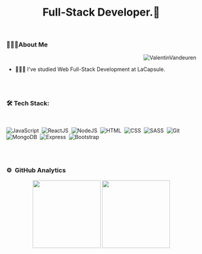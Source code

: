 <h1 align="center">Full-Stack Developer.🌟</h1>

<br>
<h3>👨🏻‍💻About Me</h3>
<p><img align="right" src="https://www.therollingnotes.com/wp-content/uploads/giphy-11.gif" alt="ValentinVandeuren" /></p>

<br>

- 👨🏻‍🎓 I've studied Web Full-Stack Development at LaCapsule.

<br><br>

### 🛠 Tech Stack:

<br>

![JavaScript](https://img.shields.io/badge/-JavaScript-05122A?style=flat&logo=JavaScript)&nbsp;
![ReactJS](https://img.shields.io/badge/-ReactJS-05122A?style=flat&logo=React)&nbsp;
![NodeJS](https://img.shields.io/badge/-NodeJS-05122A?style=flat&logo=Node.js)&nbsp;
![HTML](https://img.shields.io/badge/-HTML-05122A?style=flat&logo=HTML5)&nbsp;
![CSS](https://img.shields.io/badge/-CSS-05122A?style=flat&logo=CSS3&logoColor=1572B6)&nbsp;
![SASS](https://img.shields.io/badge/-SASS-05122A?style=flat&logo=sass)&nbsp;
![Git](https://img.shields.io/badge/-Git-05122A?style=flat&logo=git)&nbsp;
![MongoDB](https://img.shields.io/badge/-mongoDB-05122A?style=flat&logo=mongodb)&nbsp;
![Express](https://img.shields.io/badge/-Express-05122A?style=flat&logo=Express)&nbsp;
![Bootstrap](https://img.shields.io/badge/-Bootstrap-05122A?style=flat&logo=Bootstrap)&nbsp;

<br><br>

### ⚙️ &nbsp;GitHub Analytics

<p align="center">
  <img height="180em" src="https://github-readme-stats-eight-theta.vercel.app/api?username=ValentinVandeuren&show_icons=true&theme=algolia&include_all_commits=true&count_private=true"/>
  <img height="180em" src="https://github-readme-stats-eight-theta.vercel.app/api/top-langs/?username=ValentinVandeuren&layout=compact&langs_count=8&theme=algolia"/>
</p>
